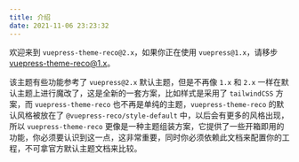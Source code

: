 ```yaml
---
title: 介绍
date: 2021-11-06 23:23:32
---
```


欢迎来到 `vuepress-theme-reco@2.x`，如果你正在使用 `vuepress@1.x`，请移步 [vuepress-theme-reco@1.x](https://vuepress-theme-reco.recoluan.com/views/1.x/)。

该主题有些功能参考了 `vuepress@2.x` 默认主题，但是不再像 `1.x` 和 `2.x` 一样在默认主题上进行魔改了，这是全新的一套方案，比如样式是采用了 `tailwindCSS` 方案，而 `vuepress-theme-reco` 也不再是单纯的主题，`vuepress-theme-reco` 的默认风格被放在了 `@vuepress-reco/style-default` 中，以后会有更多的风格出现，所以 `vuepress-theme-reco` 更像是一种主题组装方案，它提供了一些开箱即用的功能，你必须要认识到这一点，这非常重要，同时你必须依赖此文档来配置你的工程，不可拿官方默认主题文档来比较。